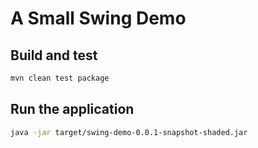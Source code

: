 
# A Small Swing Demo


## Build and test

```bash
mvn clean test package
```

## Run the application

```bash
java -jar target/swing-demo-0.0.1-snapshot-shaded.jar
```





